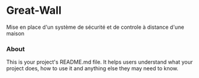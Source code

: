 Great-Wall
==========

Mise en place d'un système de sécurité et de controle à distance d'une maison

### About

This is your project's README.md file. It helps users understand what your
project does, how to use it and anything else they may need to know.